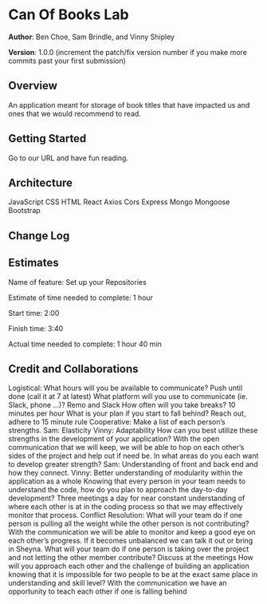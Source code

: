 # Can Of Books Lab

**Author**: Ben Choe, Sam Brindle, and Vinny Shipley

**Version**: 1.0.0 (increment the patch/fix version number if you make more commits past your first submission)

## Overview
<!-- Provide a high level overview of what this application is and why you are building it, beyond the fact that it's an assignment for this class. (i.e. What's your problem domain?) -->
An application meant for storage of book titles that have impacted us and ones that we would recommend to read.

## Getting Started
<!-- What are the steps that a user must take in order to build this app on their own machine and get it running? -->
Go to our URL and have fun reading.

## Architecture
<!-- Provide a detailed description of the application design. What technologies (languages, libraries, etc) you're using, and any other relevant design information. -->
JavaScript
CSS
HTML
React
Axios
Cors
Express
Mongo
Mongoose
Bootstrap

## Change Log
<!-- Use this area to document the iterative changes made to your application as each feature is successfully implemented. Use time stamps. Here's an example:

01-01-2001 4:59pm - Application now has a fully-functional express server, with a GET route for the location resource. -->

## Estimates
<!-- See below -->
Name of feature: Set up your Repositories

Estimate of time needed to complete: 1 hour

Start time: 2:00

Finish time: 3:40

Actual time needed to complete: 1 hour 40 min

## Credit and Collaborations
<!-- Give credit (and a link) to other people or resources that helped you build this application. -->

Logistical:
What hours will you be available to communicate?  Push until done (call it at 7 at latest)
What platform will you use to communicate (ie. Slack, phone …)? Remo and Slack
How often will you take breaks? 10 minutes per hour
What is your plan if you start to fall behind? Reach out, adhere to 15 minute rule
Cooperative:
Make a list of each person’s strengths. Sam: Elasticity Vinny: Adaptability
How can you best utilize these strengths in the development of your application? With the open communication that we will keep, we will be able to hop on each other’s sides of the project and help out if need be.
In what areas do you each want to develop greater strength? Sam: Understanding of front and back end and how they connect. Vinny: Better understanding of modularity within the application as a whole
Knowing that every person in your team needs to understand the code, how do you plan to approach the day-to-day development? Three meetings a day for near constant understanding of where each other is at in the coding process so that we may effectively monitor that process.
Conflict Resolution:
What will your team do if one person is pulling all the weight while the other person is not contributing? With the communication we will be able to monitor and keep a good eye on each other’s progress. If it becomes unbalanced we can talk it out or bring in Sheyna.
What will your team do if one person is taking over the project and not letting the other member contribute? Discuss at the meetings
How will you approach each other and the challenge of building an application knowing that it is impossible for two people to be at the exact same place in understanding and skill level? With the communication we have an opportunity to teach each other if one is falling behind
